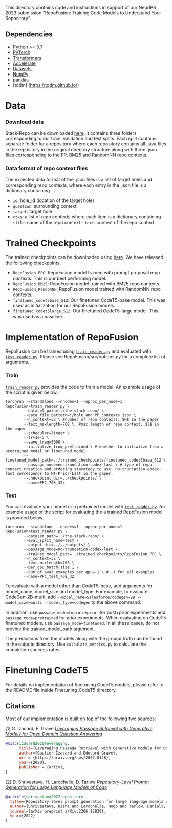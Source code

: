 This directory contains code and instructions in support of our NeurIPS 2023 submission "RepoFusion: Training Code Models to Understand Your Repository".

## Dependencies

- Python >= 3.7
- [PyTorch](http://pytorch.org/) 
- [Transformers](http://huggingface.co/transformers/)
- [Accelerate](https://huggingface.co/docs/accelerate/index)
- [Datasets](https://huggingface.co/docs/datasets/index)
- [NumPy](http://www.numpy.org/)
- [pandas](https://pandas.pydata.org/)
- [tqdm] (https://tqdm.github.io/)

# Data

### Download data
Stack-Repo can be downloaded [here](https://huggingface.co/datasets/anonymousTheStackRepo/the-stack-repo). It contains three folders corresponding to our train, validation and test splits. Each split contains separate folder for a repository where each repository contains all .java files in the repository in the original directory structure along with three .json files corresponding to the PP, BM25 and RandomNN repo contexts.  


### Data format of repo context files
The expected data format of the .json files is a list of target holes and corresponding repo contexts, where each entry in the .json file is a dictionary containing
- `id`: hole_id (location of the target hole)
- `question`: surrounding context
- `target`: target hole
- `ctxs`: a list of repo contexts where each item is a dictionary containing
        - `title`: name of the repo context
        - `text`: content of the repo context

# Trained Checkpoints
The trained checkpoints can be downloaded using [here](https://huggingface.co/anonymousTheStackRepo/trained_checkpoints). We have released the following checkpoints:
- `RepoFusion_PPC`: RepoFusion model trained with prompt proposal repo contexts. This is our best performing model.
- `RepoFusion_BM25`: RepoFusion model trained with BM25 repo contexts.
- `RepoFusion_RandomNN`: RepoFusion model trained with RandomNN repo contexts.
- `finetuned_codet5base_512`: Our finetuned CodeT5-base model. This was used as initialization for our RepoFusion models.
- `finetuned_codet5large_512`: Our finetuned CodeT5-large model. This was used as a baseline.

# Implementation of RepoFusion 

RepoFusion can be trained using [`train_reader.py`](train_reader.py) and evaluated with [`test_reader.py`](test_reader.py). Please see RepoFusion/src/options.py for a complete list of arguments.

### Train

[`train_reader.py`](train_reader.py) provides the code to train a model. An example usage of the script is given below:

```shell
torchrun --standalone --nnodes=1 --nproc_per_node=1 RepoFusion/train_reader.py \
        --dataset_path=../the-stack-repo/ \
        --data_file_pattern=*/hole_and_PP_contexts.json \
        --n_context=32 \ #number of repo contexts, $N$ in the paper
        --text_maxlength=768 \  #max length of repo context, $l$ in the paper
        --scheduler=linear \
        --lr=1e-5 \
        --save_freq=5000 \
        --initialize_from_pretrained \ # whether to initialize from a pretrained model or finetuned model
        --finetuned_model_path=../trained_checkpoints/finetuned_codet5base_512 \
        --passage_mode=no-truncation-codex-last \ # type of repo context creation and ordering starategy to use. no-truncation-codex-last corresponds to NT-Prior-Last in the paper.
        --checkpoint_dir=../checkpoints/ \
        --name=PPC_768_32\
```

### Test

You can evaluate your model or a pretrained model with [`test_reader.py`](test_reader.py). An example usage of the script for evaluating the a trained RepoFusion model is provided below.

```shell
torchrun --standalone --nnodes=1 --nproc_per_node=1 RepoFusion/test_reader.py \
        --dataset_path=../the-stack-repo/ \
        --eval_split_name=test \
        --output_dir=../../outputs/ \
        --passage_mode=no-truncation-codex-last \
        --trained_model_path=../trained_checkpoints/RepoFusion_PPC \
        --n_context=32 \
        --text_maxlength=768 \
        --per_gpu_batch_size 1 \
        --num_of_eval_examples_per_gpu=-1 \ # -1 for all examples
        --name=PPC_test_768_32 
```
To evaluate with a model other than CodeT5-base, add arguments for model_name, model_size and model_type. For example, to evalaute CodeGen-2B-multi, add `--model_name=Salesforce/codegen-2B --model_size=multi --model_type=codegen` to the above command.

In addition, use `passage_mode=toprule+prior` for post+prior experiments and `passage_mode=pretrained` for prior experiments.
When evaluating on CodeT5 finetuned models, use `passage_mode=finetuned`. In all these cases, do not provide the trained_model_path argument. 

The predictions from the models along with the ground truth can be found in the outputs directory. Use `calculate_metrics.py` to calculate the completion success rates.

# Finetuning CodeT5

For details on implementation of finetuning CodeT5 models, please refer to the README file inside Finetuning_CodeT5 directory.

## Citations

Most of our implementation is built on top of the following two sources:

[1] G. Izacard, E. Grave [*Leveraging Passage Retrieval with Generative Models for Open Domain Question Answering*](https://arxiv.org/abs/2007.01282)

```bibtex
@misc{izacard2020leveraging,
      title={Leveraging Passage Retrieval with Generative Models for Open Domain Question Answering},
      author={Gautier Izacard and Edouard Grave},
      url = {https://arxiv.org/abs/2007.0128},
      year={2020},
      publisher = {arXiv},
}
```

[2] D. Shrivastava, H. Larochelle, D. Tarlow [*Repository-Level Prompt Generation for Large Language Models of Code*](https://arxiv.org/abs/2206.12839)

```bibtex
@article{shrivastava2022repository,
  title={Repository-level prompt generation for large language models of code},
  author={Shrivastava, Disha and Larochelle, Hugo and Tarlow, Daniel},
  journal={arXiv preprint arXiv:2206.12839},
  year={2022}
}
```
